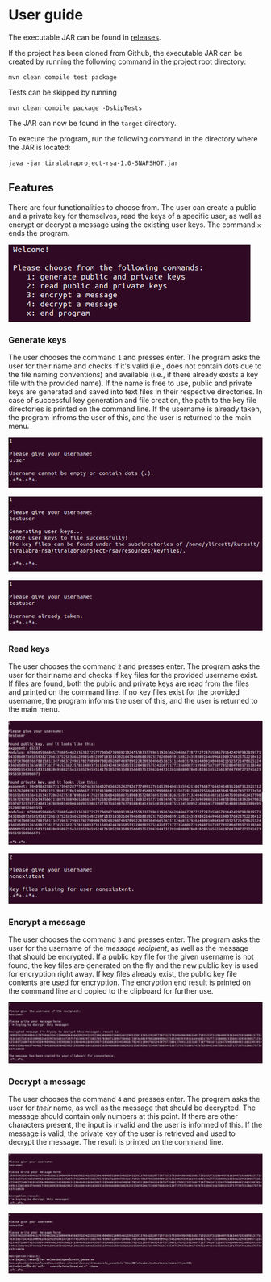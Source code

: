 # User guide
The executable JAR can be found in [releases](https://github.com/ylireetta/tiralabra-rsa/releases).

If the project has been cloned from Github, the executable JAR can be created by running the following command in the project root directory:
```
mvn clean compile test package
```
Tests can be skipped by running
```
mvn clean compile package -DskipTests
```
The JAR can now be found in the `target` directory.

To execute the program, run the following command in the directory where the JAR is located:
```
java -jar tiralabraproject-rsa-1.0-SNAPSHOT.jar
```

## Features
There are four functionalities to choose from. The user can create a public and a private key for themselves, read the keys of a specific user, as well as encrypt or decrypt a message using the existing user keys. The command `x` ends the program.

![alt text](pics/program_menu.png "Main menu")

### Generate keys
The user chooses the command `1` and presses enter. The program asks the user for their name and checks if it's valid (i.e., does not contain dots due to the file naming conventions) and available (i.e., if there already exists a key file with the provided name). If the name is free to use, public and private keys are generated and saved into text files in their respective directories. In case of successful key generation and file creation, the path to the key file directories is printed on the command line. If the username is already taken, the program infroms the user of this, and the user is returned to the main menu.

![alt text](pics/invalid_username.png "Invalid username")

![alt text](pics/successful_generation.png "Keys generated successfully")

![alt text](pics/username_taken.png "Username taken")

### Read keys
The user chooses the command `2` and presses enter. The program asks the user for their name and checks if key files for the provided username exist. If files are found, both the public and private keys are read from the files and printed on the command line. If no key files exist for the provided username, the program informs the user of this, and the user is returned to the main menu.

![alt text](pics/print_keys.png "Print")

![alt text](pics/keyfiles_missing.png "Key files missing")


### Encrypt a message
The user chooses the command `3` and presses enter. The program asks the user for the username of the *message recipient*, as well as the message that should be encrypted. If a public key file for the given username is not found, the key files are generated on the fly and the new public key is used for encryption right away. If key files already exist, the public key file contents are used for encryption. The encryption end result is printed on the command line and copied to the clipboard for further use.

![alt text](pics/encrypting.png "Encryption result")


### Decrypt a message
The user chooses the command `4` and presses enter. The program asks the user for *their* name, as well as the message that should be decrypted. The message should contain only numbers at this point. If there are other characters present, the input is invalid and the user is informed of this. If the message is valid, the private key of the user is retrieved and used to decrypt the message. The result is printed on the command line.

![alt text](pics/decrypting.png "Decryption result")

![alt text](pics/decrypting_wrong.png "Decryption result using the wrong key")